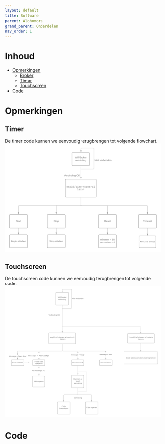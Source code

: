 ```yaml
---
layout: default
title: Software
parent: Alohomora
grand_parent: Onderdelen
nav_order: 1
---
```


# Inhoud 
- [Opmerkingen](#Opmerkingen)
  - [Broker](#Communicatie)
  - [Timer](#Timer)
  - [Touchscreen](#Touchscreen)
- [Code](#Code)

# Opmerkingen

## Timer
De timer code kunnen we eenvoudig terugbrengen tot volgende flowchart.
![Timer-Flowchart](Timer_Code_Flowchart.png)

## Touchscreen
De touchscreen code kunnen we eenvoudig terugbrengen tot volgende code.
![Touchscreen-Flowchart](Touchscreen_schema.png)
# Code

